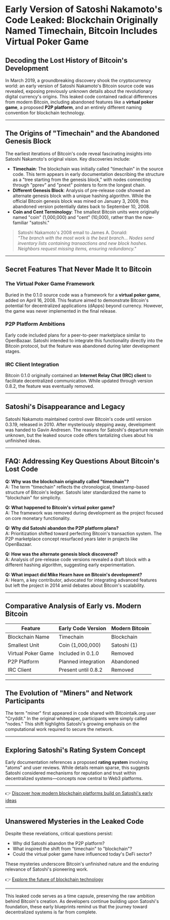 # Early Version of Satoshi Nakamoto's Code Leaked: Blockchain Originally Named Timechain, Bitcoin Includes Virtual Poker Game  

## Decoding the Lost History of Bitcoin's Development  

In March 2019, a groundbreaking discovery shook the cryptocurrency world: an early version of Satoshi Nakamoto's Bitcoin source code was revealed, exposing previously unknown details about the revolutionary digital currency's origins. This leaked code contained radical differences from modern Bitcoin, including abandoned features like a **virtual poker game**, a proposed **P2P platform**, and an entirely different naming convention for blockchain technology.  

---

## The Origins of "Timechain" and the Abandoned Genesis Block  

The earliest iterations of Bitcoin's code reveal fascinating insights into Satoshi Nakamoto's original vision. Key discoveries include:  

- **Timechain**: The blockchain was initially called "timechain" in the source code. This term appears in early documentation describing the structure as a "tree starting from the genesis block," with nodes connecting through "pprev" and "pnext" pointers to form the longest chain.  
- **Different Genesis Block**: Analysis of pre-release code showed an alternate genesis block with a unique hashing algorithm. While the official Bitcoin genesis block was mined on January 3, 2009, this abandoned version potentially dates back to September 10, 2008.  
- **Coin and Cent Terminology**: The smallest Bitcoin units were originally named "coin" (1,000,000) and "cent" (10,000), rather than the now-familiar "satoshi."  

> Satoshi Nakamoto's 2008 email to James A. Donald:  
> *"The branch with the most work is the best branch... Nodes send inventory lists containing transactions and new block hashes. Neighbors request missing items, ensuring redundancy."*  

---

## Secret Features That Never Made It to Bitcoin  

### The Virtual Poker Game Framework  

Buried in the 0.1.0 source code was a framework for a **virtual poker game**, added on April 16, 2008. This feature aimed to demonstrate Bitcoin's potential for decentralized applications (dApps) beyond currency. However, the game was never implemented in the final release.  

### P2P Platform Ambitions  

Early code included plans for a peer-to-peer marketplace similar to OpenBazaar. Satoshi intended to integrate this functionality directly into the Bitcoin protocol, but the feature was abandoned during later development stages.  

### IRC Client Integration  

Bitcoin 0.1.0 originally contained an **Internet Relay Chat (IRC) client** to facilitate decentralized communication. While updated through version 0.8.2, the feature was eventually removed.  

---

## Satoshi's Disappearance and Legacy  

Satoshi Nakamoto maintained control over Bitcoin's code until version 0.3.19, released in 2010. After mysteriously stepping away, development was handed to Gavin Andresen. The reasons for Satoshi's departure remain unknown, but the leaked source code offers tantalizing clues about his unfinished ideas.  

---

## FAQ: Addressing Key Questions About Bitcoin's Lost Code  

**Q: Why was the blockchain originally called "timechain"?**  
A: The term "timechain" reflects the chronological, timestamp-based structure of Bitcoin's ledger. Satoshi later standardized the name to "blockchain" for simplicity.  

**Q: What happened to Bitcoin's virtual poker game?**  
A: The framework was removed during development as the project focused on core monetary functionality.  

**Q: Why did Satoshi abandon the P2P platform plans?**  
A: Prioritization shifted toward perfecting Bitcoin's transaction system. The P2P marketplace concept resurfaced years later in projects like OpenBazaar.  

**Q: How was the alternate genesis block discovered?**  
A: Analysis of pre-release code versions revealed a draft block with a different hashing algorithm, suggesting early experimentation.  

**Q: What impact did Mike Hearn have on Bitcoin's development?**  
A: Hearn, a key contributor, advocated for integrating advanced features but left the project in 2014 amid debates about Bitcoin's scalability.  

---

## Comparative Analysis of Early vs. Modern Bitcoin  

| Feature                | Early Code Version      | Modern Bitcoin         |  
|------------------------|-------------------------|------------------------|  
| Blockchain Name        | Timechain               | Blockchain             |  
| Smallest Unit          | Coin (1,000,000)        | Satoshi (1)            |  
| Virtual Poker Game     | Included in 0.1.0       | Removed                |  
| P2P Platform           | Planned integration     | Abandoned              |  
| IRC Client             | Present until 0.8.2     | Removed                |  

---

## The Evolution of "Miners" and Network Participants  

The term "miner" first appeared in code shared with Bitcointalk.org user "Cryddit." In the original whitepaper, participants were simply called "nodes." This shift highlights Satoshi's growing emphasis on the computational work required to secure the network.  

---

## Exploring Satoshi's Rating System Concept  

Early documentation references a proposed **rating system** involving "atoms" and user reviews. While details remain sparse, this suggests Satoshi considered mechanisms for reputation and trust within decentralized systems—concepts now central to Web3 platforms.  

---

👉 [Discover how modern blockchain platforms build on Satoshi's early ideas](https://bit.ly/okx-bonus)  

---

## Unanswered Mysteries in the Leaked Code  

Despite these revelations, critical questions persist:  
- Why did Satoshi abandon the P2P platform?  
- What inspired the shift from "timechain" to "blockchain"?  
- Could the virtual poker game have influenced today's DeFi sector?  

These mysteries underscore Bitcoin's unfinished nature and the enduring relevance of Satoshi's pioneering work.  

👉 [Explore the future of blockchain technology](https://bit.ly/okx-bonus)  

--- 

This leaked code serves as a time capsule, preserving the raw ambition behind Bitcoin's creation. As developers continue building upon Satoshi's foundation, these early blueprints remind us that the journey toward decentralized systems is far from complete.